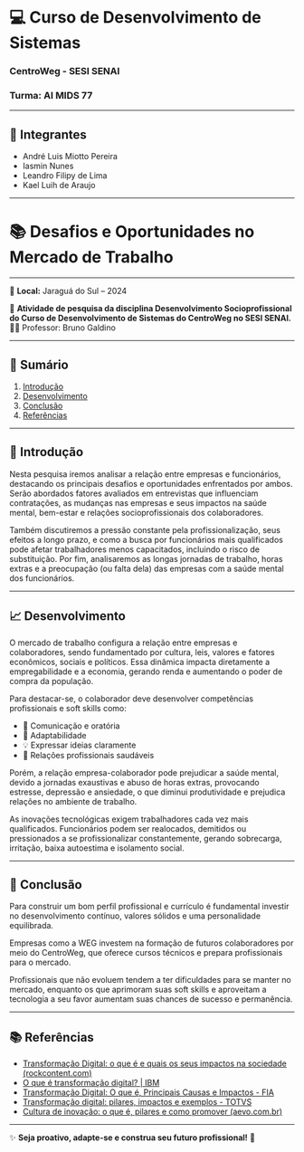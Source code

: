 # 💻 Curso de Desenvolvimento de Sistemas  
### CentroWeg - SESI SENAI  
### Turma: AI MIDS 77  

---

## 👥 Integrantes  
- André Luis Miotto Pereira  
- Iasmin Nunes  
- Leandro Filipy de Lima  
- Kael Luih de Araujo  

---

# 📚 Desafios e Oportunidades no Mercado de Trabalho  

---

📍 **Local:** Jaraguá do Sul – 2024  

📖 **Atividade de pesquisa da disciplina Desenvolvimento Socioprofissional do Curso de Desenvolvimento de Sistemas do CentroWeg no SESI SENAI.**  
👨‍🏫 Professor: Bruno Galdino  

---

## 📑 Sumário  

1. [Introdução](#introdução)  
2. [Desenvolvimento](#desenvolvimento)  
3. [Conclusão](#conclusão)  
4. [Referências](#referências)  

---

## 📝 Introdução  

Nesta pesquisa iremos analisar a relação entre empresas e funcionários, destacando os principais desafios e oportunidades enfrentados por ambos. Serão abordados fatores avaliados em entrevistas que influenciam contratações, as mudanças nas empresas e seus impactos na saúde mental, bem-estar e relações socioprofissionais dos colaboradores.  

Também discutiremos a pressão constante pela profissionalização, seus efeitos a longo prazo, e como a busca por funcionários mais qualificados pode afetar trabalhadores menos capacitados, incluindo o risco de substituição. Por fim, analisaremos as longas jornadas de trabalho, horas extras e a preocupação (ou falta dela) das empresas com a saúde mental dos funcionários.  

---

## 📈 Desenvolvimento  

O mercado de trabalho configura a relação entre empresas e colaboradores, sendo fundamentado por cultura, leis, valores e fatores econômicos, sociais e políticos. Essa dinâmica impacta diretamente a empregabilidade e a economia, gerando renda e aumentando o poder de compra da população.  

Para destacar-se, o colaborador deve desenvolver competências profissionais e soft skills como:  
- 💬 Comunicação e oratória  
- 🔄 Adaptabilidade  
- 💡 Expressar ideias claramente  
- 🤝 Relações profissionais saudáveis  

Porém, a relação empresa-colaborador pode prejudicar a saúde mental, devido a jornadas exaustivas e abuso de horas extras, provocando estresse, depressão e ansiedade, o que diminui produtividade e prejudica relações no ambiente de trabalho.  

As inovações tecnológicas exigem trabalhadores cada vez mais qualificados. Funcionários podem ser realocados, demitidos ou pressionados a se profissionalizar constantemente, gerando sobrecarga, irritação, baixa autoestima e isolamento social.  

---

## 🎯 Conclusão  

Para construir um bom perfil profissional e currículo é fundamental investir no desenvolvimento contínuo, valores sólidos e uma personalidade equilibrada.  

Empresas como a WEG investem na formação de futuros colaboradores por meio do CentroWeg, que oferece cursos técnicos e prepara profissionais para o mercado.  

Profissionais que não evoluem tendem a ter dificuldades para se manter no mercado, enquanto os que aprimoram suas soft skills e aproveitam a tecnologia a seu favor aumentam suas chances de sucesso e permanência.  

---

## 📚 Referências  

- [Transformação Digital: o que é e quais os seus impactos na sociedade (rockcontent.com)](https://rockcontent.com/br/blog/transformacao-digital/)  
- [O que é transformação digital? | IBM](https://www.ibm.com/br-pt/topics/digital-transformation)  
- [Transformação Digital: O que é, Principais Causas e Impactos - FIA](https://fia.com.br/blog/transformacao-digital/)  
- [Transformação digital: pilares, impactos e exemplos - TOTVS](https://www.totvs.com/blog/negocios/transformacao-digital/)  
- [Cultura de inovação: o que é, pilares e como promover (aevo.com.br)](https://aevo.com.br/blog/cultura-de-inovacao/)  

---

✨ **Seja proativo, adapte-se e construa seu futuro profissional!** 🚀
